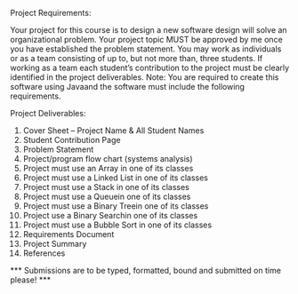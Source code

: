 Project Requirements:

Your project for this course is to design a new software design will solve an organizational problem. 
Your project topic MUST be approved by me once you have established the problem statement.
You may work as individuals or as a team consisting of up to, but not more than, three students.
If working as a team each student’s contribution to the project must be clearly identified in the project deliverables.
Note: You are required to create this software using Javaand the software must include the following requirements.

Project Deliverables:

1.  Cover Sheet – Project Name & All Student Names
2.  Student Contribution Page
3.  Problem Statement
4.  Project/program flow chart (systems analysis)
5.  Project must use an Array in one of its classes
6.  Project must use a Linked List in one of its classes
7.  Project must use a Stack in one of its classes
8.  Project must use a Queuein one of its classes
9.  Project must use a Binary Treein one of its classes
10. Project use a Binary Searchin one of its classes
11. Project must use a Bubble Sort in one of its classes
12. Requirements Document
13. Project Summary
14. References

*** Submissions are to be typed, formatted, bound and submitted on time please! ***
